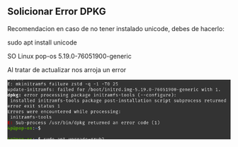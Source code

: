 ## Solicionar Error DPKG

Recomendacion en caso de no tener instalado unicode, debes de hacerlo:

sudo apt install unicode

SO Linux pop-os 5.19.0-76051900-generic

Al tratar de actualizar nos arroja un error

![0](1.png)


